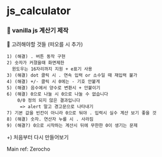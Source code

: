# js_calculator
<h3>🔧 vanilla js 계산기 제작</h3>

  <p>
    💭 고려해야할 것들 (떠오를 시 추가)

    1) (해결) . 버튼 동작 구현  
    2) 숫자가 커졌을때 화면제한
      윈도우는 16자리까지 지원 + e표기 사용
    3) (해결) dot 클릭 시 . 연속 입력 or 소수일 때 재입력 불가 
    4) (해결) +/- 클릭 시 0에는 - 기호 안붙게  
    5) (해결) 음수에서 양수로 변환시 + 안붙이기  
    6) (해결) 0으로 나눌 시 0으로 나눌 수 없습니다 
        0/0 정의 되지 않은 결과입니다
         => alert 말고 경고문으로 나타내기
    7) 기본 값을 빈칸이 아니라 0으로 둬야 . 입력시 실수 계산 보기 좋을 것
    8) (해결) 숫자. 연산자 누를 시 . 사라짐 
    9) (해결?) 0으로 시작하는 계산시 뒤에 무한한 0이 생기는 문제
  
  +) 처음부터 다시 만들어보기
  
  Main ref: Zerocho
  </p>
